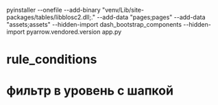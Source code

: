 pyinstaller --onefile --add-binary "venv/Lib/site-packages/tables/libblosc2.dll;." --add-data "pages;pages" --add-data "assets;assets" --hidden-import dash_bootstrap_components --hidden-import pyarrow.vendored.version  app.py
# rule_conditions

# фильтр в уровень с шапкой